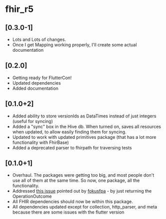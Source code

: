 # fhir_r5

## [0.3.0-1]

* Lots and Lots of changes.
* Once I get Mapping working properly, I'll create some actual documentation

## [0.2.0]

* Getting ready for FlutterCon!
* Updated dependencies
* Added documentation

## [0.1.0+2]

* Added ability to store versionIds as DataTimes instead of just integers (useful for syncing)
* Added a "sync" box in the Hive db. When turned on, saves all resources when updated, to allow easily finding them for syncing.
* Updated to work with updated primitives package (that has a lot more functionality with FhirBase)
* Added a deprecated parser to fhirpath for traversing tests

## [0.1.0+1]

* Overhaul. The packages were getting too big, and most people don't use all of them at the same time. So now, one package, all the functionality.
* Addressed [this issue](https://github.com/fhir-fli/fhir_at_rest/issues/2) pointed out by [fokusfpa](https://github.com/fokusfpa) - by just returning the OperationOutcome
* All FHIR dependencies should now be within this package.
* All dependencies updated except for collection, http_parser, and meta because there are some issues with the flutter version